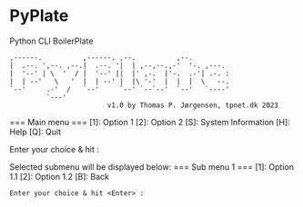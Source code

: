 # PyPlate
Python CLI BoilerPlate

    ,------.          ,------. ,--.          ,--.          
    |  .--. ',--. ,--.|  .--. '|  | ,--,--.,-'  '-. ,---.  
    |  '--' | \  '  / |  '--' ||  |' ,-.  |'-.  .-'| .-. : 
    |  | --'   \   '  |  | --' |  |\ '-'  |  |  |  \   --. 
    `--'     .-'  /   `--'     `--' `--`--'  `--'   `----' 
             `---'                                         
                            v1.0 by Thomas P. Jørgensen, tpnet.dk 2023


 === Main menu ===
 [1]: Option 1
 [2]: Option 2
 [S]: System Information
 [H]: Help
 [Q]: Quit

 Enter your choice & hit <Enter> :


Selected submenu will be displayed below:
    === Sub menu 1 ===
    [1]: Option 1.1
    [2]: Option 1.2
    [B]: Back

    Enter your choice & hit <Enter> :

